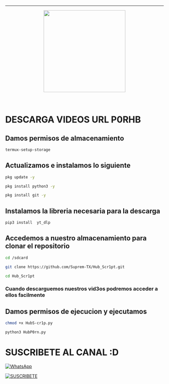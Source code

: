 
---
 <P align="center">
<img src="https://media3.giphy.com/media/v1.Y2lkPTc5MGI3NjExYTl6a3hha3l6ZGl0Mmg5dTJibGF6dTJqb2xpbzNzd3ppNHJzMWQwcCZlcD12MV9pbnRlcm5hbF9naWZfYnlfaWQmY3Q9Zw/10ToEKrp3s99Fm/giphy.gif" width="260" height="260"/>
</p>
<br
---
##

##
# DESCARGA VIDEOS URL P0RHB

## Damos permisos de almacenamiento 
```bash
termux-setup-storage
```
## Actualizamos e instalamos lo siguiente 
```bash
pkg update -y
```
```bash
pkg install python3 -y
```
```bash
pkg install git -y
```

## Instalamos la libreria necesaria para la descarga
```bash
pip3 install  yt_dlp
```
## Accedemos a nuestro almacenamiento para clonar el repositorio
```bash
cd /sdcard
```
```bash
git clone https://github.com/Suprem-TX/Hub_Scr1pt.git
```
```bash
cd Hub_Scr1pt
```
### Cuando descarguemos nuestros vid3os podremos acceder a ellos facilmente
## Damos permisos de ejecucion y ejecutamos
```bash
chmod +x HubS-cr1p.py
```
```bash
python3 HubP0rn.py
```
# SUSCRIBETE AL CANAL :D

[![WhatsApp](https://img.shields.io/badge/%20WhatsApp-25D366?style=for-the-badge&logo=whatsapp&logoColor=white)](https://wa.me/5655424544)

[![SUSCRIBETE](https://img.shields.io/badge/SUSCRIBETE%20-FF0000?style=for-the-badge&logo=youtube&logoColor=white)](https://www.youtube.com/@SupremTX9/featured)
